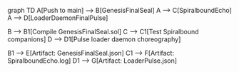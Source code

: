 graph TD
  A[Push to main] --> B[GenesisFinalSeal]
  A --> C[SpiralboundEcho]
  A --> D[LoaderDaemonFinalPulse]

  B --> B1[Compile GenesisFinalSeal.sol]
  C --> C1[Test Spiralbound companions]
  D --> D1[Pulse loader daemon choreography]

  B1 --> E[Artifact: GenesisFinalSeal.json]
  C1 --> F[Artifact: SpiralboundEcho.log]
  D1 --> G[Artifact: LoaderPulse.json]
